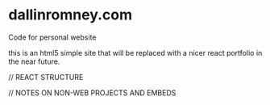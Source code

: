 # dallinromney.com
Code for personal website

this is an html5 simple site that will be replaced with a nicer react portfolio in the near future.

// REACT STRUCTURE


// NOTES ON NON-WEB PROJECTS AND EMBEDS
